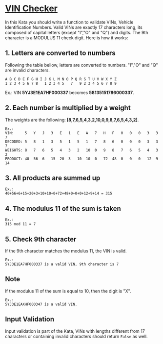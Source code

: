 # [VIN Checker](https://www.codewars.com/kata/vin-checker "https://www.codewars.com/kata/60a54750138eac0031eb98e1")

In this Kata you should write a function to validate VINs, Vehicle Identification Numbers. Valid VINs are exactly 17 characters long, its composed of capital letters (except "I","O" and "Q") and digits. The 9th character is a MODULUS 11 check digit. Here is how it works:

## 1. Letters are converted to numbers

Following the table bellow, letters are converted to numbers. "I","O" and "Q" are invalid characters.

    A B C D E F G H I J K L M N O P Q R S T U V W X Y Z
    1 2 3 4 5 6 7 8   1 2 3 4 5   7   9 2 3 4 5 6 7 8 9

 Ex.: VIN **5YJ3E1EA7HF000337** becomes **58135151786000337**.

## 2. Each number is multiplied by a weight

The weights are the following: **[8,7,6,5,4,3,2,10,0,9,8,7,6,5,4,3,2]**.

    Ex.:
    VIN:     5   Y   J   3   E   1   E   A   7   H   F   0   0   0   3   3   7
    DECODED: 5   8   1   3   5   1   5   1   7   8   6   0   0   0   3   3   7
    WEIGHTS: 8   7   6   5   4   3   2   10  0   9   8   7   6   5   4   3   2
    PRODUCT: 40  56  6   15  20  3   10  10  0   72  48  0   0   0   12  9   14

## 3. All products are summed up

    Ex.:
    40+56+6+15+20+3+10+10+0+72+48+0+0+0+12+9+14 = 315

## 4. The modulus 11 of the sum is taken

    Ex.:
    315 mod 11 = 7

## 5. Check 9th character

If the 9th character matches the modulus 11, the VIN is valid.

    Ex.:
    5YJ3E1EA7HF000337 is a valid VIN, 9th character is 7

## Note

If the modulus 11 of the sum is equal to 10, then the digit is "X".

    Ex.: 
    5YJ3E1EAXHF000347 is a valid VIN.

## Input Validation

Input validation is part of the Kata, VINs with lengths different from 17 characters or containing invalid characters should return `False` as well.